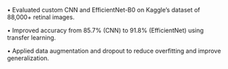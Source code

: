 • Evaluated custom CNN and EfficientNet-B0 on Kaggle’s dataset of 88,000+ retinal images.

• Improved accuracy from 85.7% (CNN) to 91.8% (EfficientNet) using transfer learning.

• Applied data augmentation and dropout to reduce overfitting and improve generalization.
